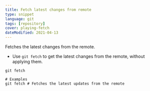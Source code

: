 ```yaml
---
title: Fetch latest changes from remote
type: snippet
language: git
tags: [repository]
cover: playing-fetch
dateModified: 2021-04-13
---
```


Fetches the latest changes from the remote.

- Use `git fetch` to get the latest changes from the remote, without applying them.

```shell
git fetch

# Examples
git fetch # Fetches the latest updates from the remote
```
